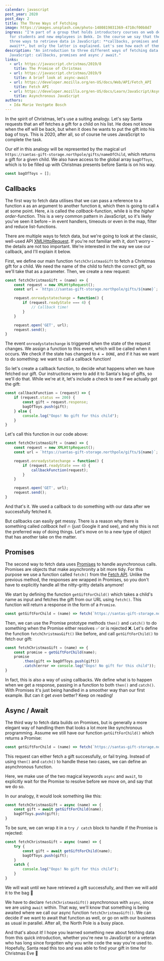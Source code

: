 ```yaml
---
calendar: javascript
post_year: 2020
post_day: 2
title: The Three Ways of Fetching
image: https://images.unsplash.com/photo-1480819031369-4710cf00b8d7
ingress: "I'm part of a group that holds introductory courses on web development
  for students and new employees in Bekk. In the course we say that there are
  three ways to retrieve data in JavaScript: **callbacks, promises and async /
  await**, but only the latter is explained. Let's see how each of them works!"
description: "An introduction to three different ways of fetching data in
  JavaScript: callbacks, promises and async / await."
links:
  - url: https://javascript.christmas/2019/8
    title: The Promise of Christmas
  - url: https://javascript.christmas/2019/9
    title: A brief look at async-await
  - url: https://developer.mozilla.org/en-US/docs/Web/API/Fetch_API
    title: Fetch API
  - url: https://developer.mozilla.org/en-US/docs/Learn/JavaScript/Asynchronous
    title: Asynchronous JavaScript
authors:
  - Ida Marie Vestgøte Bosch
---
```

In the spirit of Christmas, let's use a suiting analogy. Let's say Santa requests that an elf fetches a gift for a child on his list. He does not know when the elf will be back, but when it does he wants to put the gift into his bag of toys. This is 2020, after all, so of course he uses JavaScript to complete the task.

Our elf in this analogy will be represented by the magical url `https://santas-gift-storage.northpole/gifts/nameOfChild`, which returns a gift for a given child. We also have access to the global array `bagOfToys`, which is to be filled up with Christmas presents before Santa is on his way.

```javascript
const bagOfToys = [];
```

## Callbacks

The first way to fetch data utilises that we can pass a reference to a function `A` as an argument to another function `B`, which then is going to call `A` at some point. Here, `A` is called the _callback_-function, while `B` is the _higher order_-function. This is a very common pattern in JavaScript, so it's likely you've seen it before – in event handlers, timeouts or even in the map, filter and reduce list-functions.

There are multiple ways to fetch data, but we're going to look at the classic, well-used API [XMLHttpRequest](https://developer.mozilla.org/en-US/docs/Web/API/XMLHttpRequest). If you're not familiar with it, don't worry – the details are not too important. We're interested in the way we use our callback, and I'll explain it below.

First, we define our main function `fetchChristmasGift` to fetch a Christmas gift for a child. We need the name of the child to fetch the correct gift, so we'll take that as a parameter. Then, we create a new request:

```javascript
const fetchChristmasGift = (name) => {
    const request = new XMLHttpRequest();
    const url = `https://santas-gift-storage.northpole/gifts/${name}`;

    request.onreadystatechange = function() {
        if (request.readyState === 4) {
            // Callback time!
        }
    }

    request.open('GET', url);
    request.send();
}
```

The event `onreadystatechange` is triggered when the state of the request changes. We assign a function to this event, which will be called when it occurs. We check if the state has changed to `4 = DONE`, and if it has we want to do something: we want to call a callback function!

So let's create a callback function, to decide what happens when we have fetched our gift. Our instructions were to add it to Santa's bag of gifts, so we'll do that. While we're at it, let's include a check to see if we actually got the gift:

```javascript
const callbackFunction = (request) => {
    if (request.status == 200) {
        const gift = request.response;
        bagOfToys.push(gift);
    } else {
        console.log("Oops! No gift for this child");
    }
}
```

Let's call this function in our code above:

```javascript
const fetchChristmasGift = (name) => {
    const request = new XMLHttpRequest();
    const url = `https://santas-gift-storage.northpole/gifts/${name}`;

    request.onreadystatechange = function() {
        if (request.readyState === 4) {
            callbackFunction(request);
        }
    }

    request.open('GET', url);
    request.send();
}
```

And that's it. We used a callback to do something with our data after we successfully fetched it.

But callbacks can easily get messy. There is a reason why there is something called _callback hell_ :fire: (just Google it and see), and why this is not the preferred way of doing things. Let's move on to a new type of object that has another take on the matter.

## Promises

The second way to fetch data uses [Promises](https://developer.mozilla.org/en-US/docs/Web/JavaScript/Reference/Global_Objects/Promise) to handle asynchronous calls. Promises are objects that make asynchronity a bit more tidy. For this purpose we use a function called `fetch()` from the [Fetch API](https://developer.mozilla.org/en-US/docs/Web/API/Fetch_API/Using_Fetch). Unlike the previous method, the responses are wrapped in Promises, so you don't have to explicitly handle all the nitty-gritty details anymore!

We start by defining the function `getGiftForChild()` which takes a child's name as input and fetches the gift from our URL using `fetch()`. This function will return a response in the form of a `Promise`.

```javascript
const getGiftForChild = (name) => fetch(`https://santas-gift-storage.northpole/gifts/${name}`);
```

Then, we can use the Promise prototype methods `then()` and `catch()` to do something when the Promise either resolves :white_check_mark: or is rejected :x:. Let's define the function `fetchChristmasGift()` like before, and call `getGiftForChild()` to fetch our gift:

```javascript
const fetchChristmasGift = (name) => {
    const promise = getGiftForChild(name);
    promise
        .then(gift => bagOfToys.push(gift))
        .catch(error => console.log("Oops! No gift for this child"));
}
```

In fact, this is also a way of using callbacks. We define what is to happen when we get a response, passing in a function to both `then()` and `catch()`. With Promises it's just being handled in a smoother way than our first example. But can it get _even_ better? Keep on reading!

## Async / Await

The third way to fetch data builds on Promises, but is generally a more elegant way of handling them that looks a lot more like synchronous programming. Assume we still have our function `getGiftForChild()` which returns a Promise:

```javascript
const getGiftForChild = (name) => fetch(`https://santas-gift-storage.northpole/gifts/${name}`);
```

This request can either fetch a gift successfully, or fail trying. Instead of using `then()` and `catch()` to handle these two cases, we can define an asynchronous function.

Here, we make use of the two magical keywords `async` and `await`, to explicitly wait for the Promise to resolve before we move on, and say that we do so.

In our analogy, it would look something like this:

```javascript
const fetchChristmasGift = async (name) => {
    const gift = await getGiftForChild(name);
    bagOfToys.push(gift);
}
```

To be sure, we can wrap it in a `try / catch` block to handle if the Promise is rejected:

```javascript
const fetchChristmasGift = async (name) => {
    try {
        const gift = await getGiftForChild(name);
        bagOfToys.push(gift);
    }
    catch {
        console.log("Oops! No gift for this child");
    }
}
```

We will wait until we have retrieved a gift successfully, and then we will add it to the bag :gift:

We have to declare `fetchChristmasGift()` asynchronous with `async`, since we are using `await` within. That way, we'll know that something is being awaited where we call our async function `fetchChristmasGift()`. We can decide if we want to await that function as well, or go on with our business as usual in parallel. After all, the North Pole is a busy place.

And that's about it! I hope you learned something new about fetching data from this quick introduction, whether you're new to JavaScript or a veteran who has long since forgotten why you write code the way you're used to. Hopefully, Santa read this too and was able to find your gift in time for Christmas Eve :christmas_tree:
